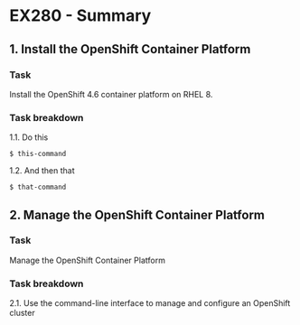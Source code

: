 # EX280 - Summary

## 1. Install the OpenShift Container Platform

### Task
Install the OpenShift 4.6 container platform on RHEL 8. 

### Task breakdown
1.1. Do this
```
$ this-command
```
1.2. And then that
```
$ that-command
```

## 2. Manage the OpenShift Container Platform

### Task
Manage the OpenShift Container Platform

### Task breakdown
2.1. Use the command-line interface to manage and configure an OpenShift cluster

